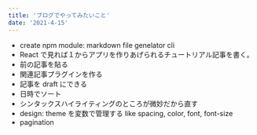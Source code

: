 ```yaml
---
title: 'ブログでやってみたいこと'
date: '2021-4-15'
---
```


- create npm module: markdown file genelator cli
- React で見れば１からアプリを作りあげられるチュートリアル記事を書く。
- 前の記事を貼る
- 関連記事プラグインを作る
- 記事を draft にできる
- 日時でソート
- シンタックスハイライティングのところが微妙だから直す
- design: theme を変数で管理する like spacing, color, font, font-size
- pagination
